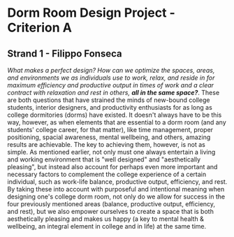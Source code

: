 # Dorm Room Design Project - Criterion A
## Strand 1 - Filippo Fonseca
_What makes a perfect design? How can we optimize the spaces, areas, and environments we as individuals use to work, relax, and reside in for maximum efficiency and productive output in times of work and a clear contract with relaxation and rest in others, **all in the same space?**_. These are both questions that have strained the minds of new-bound college students, interior designers, and productivity enthusiasts for as long as college dormitories (dorms) have existed. It doesn't always have to be this way, however, as when elements that are essential to a dorm room (and any students' college career, for that matter), like time management, proper positioning, spacial awareness, mental wellbeing, and others, amazing results are achievable. The key to achieving them, however, is not as simple. As mentioned earlier, not only must one always entertain a living and working environment that is "well designed" and "aesthetically pleasing", but instead also account for perhaps even more important and necessary factors to complement the college experience of a certain individual, such as work-life balance, productive output, efficiency, and rest. By taking these into account with purposeful and intentional meaning when designing one's college dorm room, not only do we allow for success in the four previously mentioned areas (balance, productive output, efficiency, and rest), but we also empower ourselves to create a space that is both aesthetically pleasing and makes us happy (a key to mental health & wellbeing, an integral element in college and in life) at the same time.